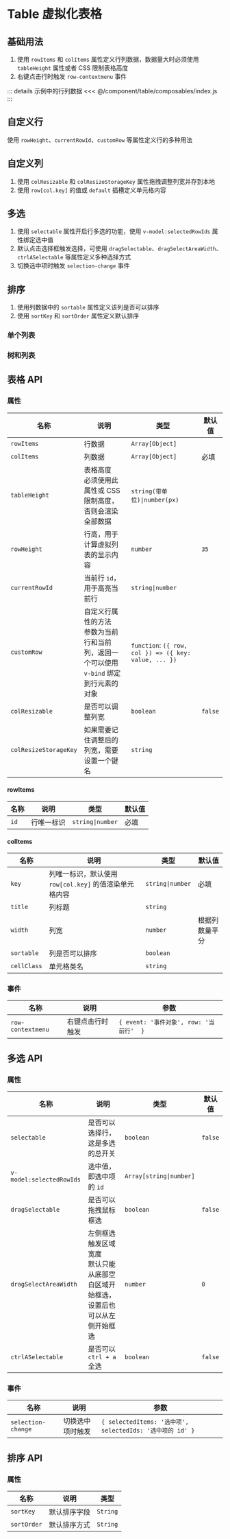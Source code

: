 # Table 虚拟化表格

## 基础用法

1. 使用 `rowItems` 和 `colItems` 属性定义行列数据，数据量大时必须使用 `tableHeight` 属性或者 CSS 限制表格高度
2. 右键点击行时触发 `row-contextmenu` 事件

::: details 示例中的行列数据
<<< @/component/table/composables/index.js
:::

<preview path="./demos/basic.vue"></preview>

## 自定义行

使用 `rowHeight`、`currentRowId`、`customRow` 等属性定义行的多种用法

<preview path="./demos/rows.vue"></preview>

## 自定义列

1. 使用 `colResizable` 和 `colResizeStorageKey` 属性拖拽调整列宽并存到本地
2. 使用 `row[col.key]` 的值或 `default` 插槽定义单元格内容

<preview path="./demos/cols.vue"></preview>

<!-- 数据状态 -->
<!--@include: ./parts/data-state-guild.md-->

<preview path="./demos/data-state.vue"></preview>

## 多选

1. 使用 `selectable` 属性开启行多选的功能，使用 `v-model:selectedRowIds` 属性绑定选中值
2. 默认点击选择框触发选择，可使用 `dragSelectable`、`dragSelectAreaWidth`、`ctrlASelectable` 等属性定义多种选择方式
3. 切换选中项时触发 `selection-change` 事件

<preview path="./demos/selection.vue"></preview>

## 排序

1. 使用列数据中的 `sortable` 属性定义该列是否可以排序
2. 使用 `sortKey` 和 `sortOrder` 属性定义默认排序

<preview path="./demos/sort.vue"></preview>

<!-- 拖拽排序 -->
<!--@include: ./parts/drag-sort-guild.md-->

### 单个列表

<preview path="./demos/drag-sort.vue"></preview>

### 树和列表

<preview path="./demos/drag-sort-multi.vue"></preview>

## 表格 API

### 属性

| 名称                  | 说明                                                                                       | 类型                                                  | 默认值  |
| --------------------- | ------------------------------------------------------------------------------------------ | ----------------------------------------------------- | ------- |
| `rowItems`            | 行数据                                                                                     | `Array[Object]`                                       |         |
| `colItems`            | 列数据                                                                                     | `Array[Object]`                                       | 必填    |
| `tableHeight`         | 表格高度 <br> 必须使用此属性或 CSS 限制高度，否则会渲染全部数据                            | `string(带单位)\|number(px)`                          |         |
| `rowHeight`           | 行高，用于计算虚拟列表的显示内容                                                           | `number`                                              | `35`    |
| `currentRowId`        | 当前行 `id`，用于高亮当前行                                                                | `string\|number`                                      |         |
| `customRow`           | 自定义行属性的方法 <br> 参数为当前行和当前列，返回一个可以使用 `v-bind` 绑定到行元素的对象 | `function`: `({ row, col }) => ({ key: value, ... })` |         |
| `colResizable`        | 是否可以调整列宽                                                                           | `boolean`                                             | `false` |
| `colResizeStorageKey` | 如果需要记住调整后的列宽，需要设置一个键名                                                 | `string`                                              |         |

#### rowItems

| 名称 | 说明       | 类型             | 默认值 |
| ---- | ---------- | ---------------- | ------ |
| `id` | 行唯一标识 | `string\|number` | 必填   |

#### colItems

| 名称        | 说明                                                   | 类型             | 默认值         |
| ----------- | ------------------------------------------------------ | ---------------- | -------------- |
| `key`       | 列唯一标识，默认使用 `row[col.key]` 的值渲染单元格内容 | `string\|number` | 必填           |
| `title`     | 列标题                                                 | `string`         |                |
| `width`     | 列宽                                                   | `number`         | 根据列数量平分 |
| `sortable`  | 列是否可以排序                                         | `boolean`        |                |
| `cellClass` | 单元格类名                                             | `string`         |                |

### 事件

| 名称              | 说明             | 参数                                    |
| ----------------- | ---------------- | --------------------------------------- |
| `row-contextmenu` | 右键点击行时触发 | `{ event: '事件对象', row: '当前行'  }` |

<!-- 数据状态 -->
<!--@include: ./parts/data-state-api.md-->

## 多选 API

### 属性

| 名称                     | 说明                                                                                 | 类型                    | 默认值  |
| ------------------------ | ------------------------------------------------------------------------------------ | ----------------------- | ------- |
| `selectable`             | 是否可以选择行，这是多选的总开关                                                     | `boolean`               | `false` |
| `v-model:selectedRowIds` | 选中值，即选中项的 `id`                                                              | `Array[string\|number]` |         |
| `dragSelectable`         | 是否可以拖拽鼠标框选                                                                 | `boolean`               | `false` |
| `dragSelectAreaWidth`    | 左侧框选触发区域宽度 <br> 默认只能从底部空白区域开始框选，设置后也可以从左侧开始框选 | `number`                | `0`     |
| `ctrlASelectable`        | 是否可以 `ctrl + a` 全选                                                             | `boolean`               | `false` |

### 事件

| 名称               | 说明             | 参数                                                      |
| ------------------ | ---------------- | --------------------------------------------------------- |
| `selection-change` | 切换选中项时触发 | `{ selectedItems: '选中项', selectedIds: '选中项的 id' }` |

## 排序 API

### 属性

| 名称        | 说明         | 类型     |
| ----------- | ------------ | -------- |
| `sortKey`   | 默认排序字段 | `String` |
| `sortOrder` | 默认排序方式 | `String` |

<!-- 拖拽排序 -->
<!--@include: ./parts/drag-sort-api.md-->
